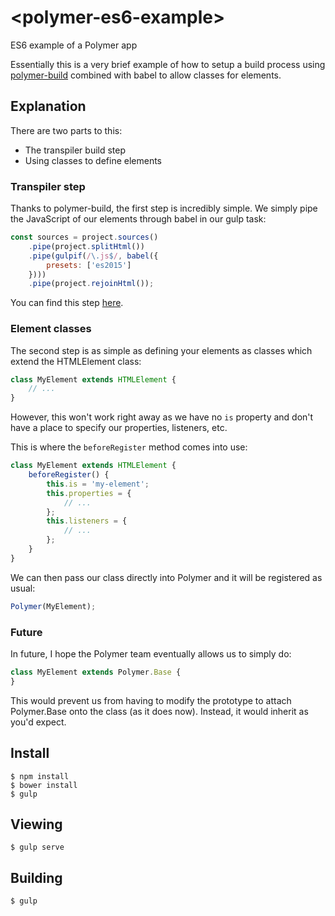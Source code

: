 # \<polymer-es6-example\>

ES6 example of a Polymer app

Essentially this is a very brief example of how to setup a build process using [polymer-build](https://github.com/polymer/polymer-build) combined with babel to allow classes for elements.

## Explanation

There are two parts to this:

* The transpiler build step
* Using classes to define elements


### Transpiler step

Thanks to polymer-build, the first step is incredibly simple. We simply pipe the JavaScript of our elements through babel in our gulp task:

```javascript
const sources = project.sources()
	.pipe(project.splitHtml())
	.pipe(gulpif(/\.js$/, babel({
		presets: ['es2015']
	})))
	.pipe(project.rejoinHtml());
```

You can find this step [here](https://github.com/43081j/polymer-es6-example/blob/master/gulpfile.js#L20).

### Element classes

The second step is as simple as defining your elements as classes which extend the HTMLElement class:

```javascript
class MyElement extends HTMLElement {
	// ...
}
```

However, this won't work right away as we have no `is` property and don't have a place to specify our properties, listeners, etc.

This is where the `beforeRegister` method comes into use:

```javascript
class MyElement extends HTMLElement {
	beforeRegister() {
		this.is = 'my-element';
		this.properties = {
			// ...
		};
		this.listeners = {
			// ...
		};
	}
}
```

We can then pass our class directly into Polymer and it will be registered as usual:

```javascript
Polymer(MyElement);
```

### Future

In future, I hope the Polymer team eventually allows us to simply do:

```javascript
class MyElement extends Polymer.Base {
}
```

This would prevent us from having to modify the prototype to attach Polymer.Base onto the class (as it does now). Instead, it would inherit as you'd expect.

## Install

```
$ npm install
$ bower install
$ gulp
```

## Viewing

```
$ gulp serve
```

## Building

```
$ gulp
```
